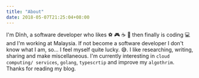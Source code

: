 ```yaml
---
title: "About"
date: 2018-05-07T21:25:04+08:00
---
```


I'm Dĩnh, a software developer who likes ⚽ 🎮 ☕ 🍺 then finally is coding 💻 and I'm working at Malaysia. If not become a software developer I don't know what I am, so... I feel myself quite lucky. 😅. I like researching, writing, sharing and make miscellaneous. I'm currently interesting in `cloud computing/ services`, `golang`, `typescrtip` and improve my `algothrim`.
<br>
Thanks for reading my blog.

